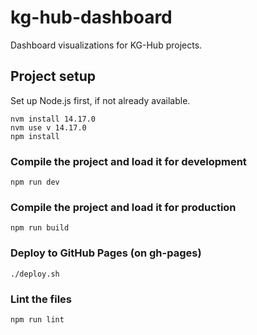 # kg-hub-dashboard

Dashboard visualizations for KG-Hub projects.

## Project setup

Set up Node.js first, if not already available.

```shell
nvm install 14.17.0
nvm use v 14.17.0
npm install
```

### Compile the project and load it for development

```shell
npm run dev
```

### Compile the project and load it for production

```shell
npm run build
```

### Deploy to GitHub Pages (on gh-pages)

```shell
./deploy.sh
```

### Lint the files

```shell
npm run lint
```
